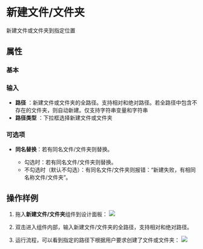 # 新建文件/文件夹

新建文件或文件夹到指定位置

## 属性
### 基本

### 输入

- **路径** ：新建文件或文件夹的全路径。支持相对和绝对路径。若全路径中包含不存在的文件夹，则自动新建。仅支持字符串变量和字符串
- **路径类型** ：下拉框选择新建文件或文件夹
  
### 可选项
- **同名替换**：若有同名文件/文件夹则替换。

   - 勾选时：若有同名文件/文件夹则替换。
   - 不勾选时（默认不勾选）：有同名文件/文件夹则报错：“新建失败，有相同名称文件/文件夹”。
## 操作样例
1. 拖入**新建文件/文件夹**组件到设计面板：
![](https://docimages.blob.core.chinacloudapi.cn/images/Activities/newFile-1.png)

2. 双击进入组件内部，输入新建文件/文件夹的全路径，支持相对和绝对路径。

3. 运行流程，可以看到指定的路径下根据用户要求创建了文件或文件夹：
![](https://docimages.blob.core.chinacloudapi.cn/images/Activities/newFile-2.png)